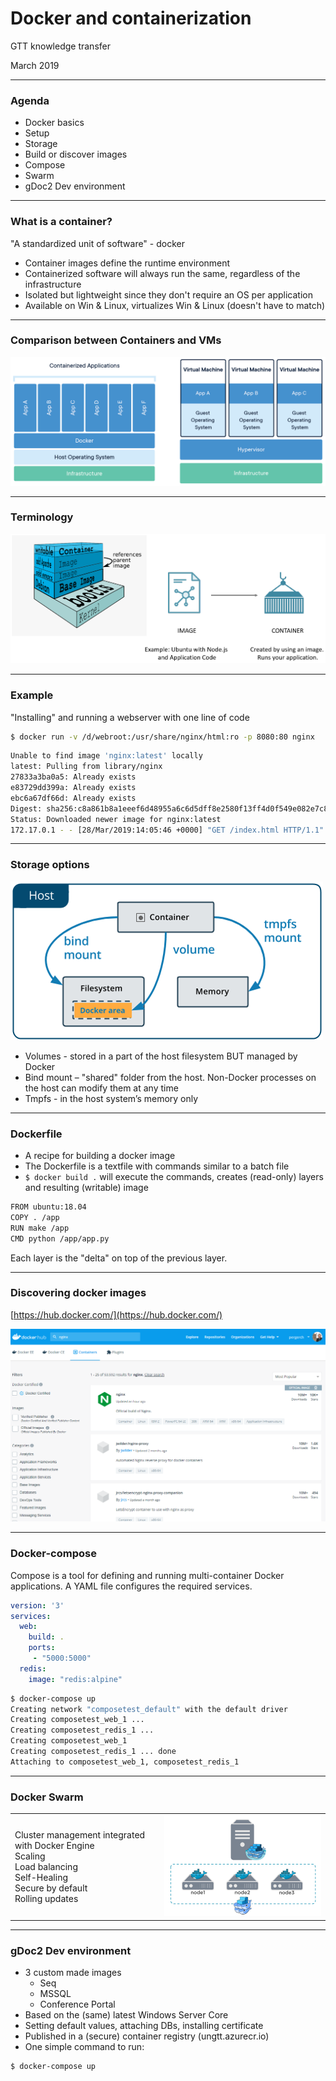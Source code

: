 # Docker and containerization

GTT knowledge transfer

March 2019

---

### Agenda

- Docker basics
- Setup
- Storage
- Build or discover images
- Compose
- Swarm
- gDoc2 Dev environment

---

### What is a container?

"A standardized unit of software" - docker

- Container images define the runtime environment
- Containerized software will always run the same, regardless of the infrastructure
- Isolated but lightweight since they don't require an OS per application
- Available on Win & Linux, virtualizes Win & Linux (doesn't have to match)

---

### Comparison between Containers and VMs

![](assets/vm-vs-container.png "VMs vs. Containers")

---

### Terminology

![](assets/terminology.png "Terminology")

---

### Example

"Installing" and running a webserver with one line of code

```bash
$ docker run -v /d/webroot:/usr/share/nginx/html:ro -p 8080:80 nginx
```

```bash
Unable to find image 'nginx:latest' locally
latest: Pulling from library/nginx
27833a3ba0a5: Already exists
e83729dd399a: Already exists
ebc6a67df66d: Already exists
Digest: sha256:c8a861b8a1eeef6d48955a6c6d5dff8e2580f13ff4d0f549e082e7c82a8617a2
Status: Downloaded newer image for nginx:latest
172.17.0.1 - - [28/Mar/2019:14:05:46 +0000] "GET /index.html HTTP/1.1" 304 0 "-" "Mozilla/5.0 (Windows NT 10.0; Win64; x64) AppleWebKit/537.36 (KHTML, like Gecko) Chrome/72.0.3626.121 Safari/537.36" "-"
```

---

### Storage options 

![](assets/docker-storage.png "Docker Storage")

- Volumes - stored in a part of the host filesystem BUT managed by Docker
- Bind mount – "shared" folder from the host. Non-Docker processes on the host can modify them at any time
- Tmpfs - in the host system’s memory only

---

### Dockerfile

- A recipe for building a docker image
- The Dockerfile is a textfile with commands similar to a batch file
- `$ docker build .` will execute the commands, creates (read-only) layers and resulting (writable) image

```bash
FROM ubuntu:18.04
COPY . /app
RUN make /app
CMD python /app/app.py
```

Each layer is the "delta" on top of the previous layer.

---

### Discovering docker images

[https://hub.docker.com/](https://hub.docker.com/)

![](assets/docker-hub.png "nginx results from Docker hub")

---

### Docker-compose

Compose is a tool for defining and running multi-container Docker applications. A YAML file configures the required services.

```yaml
version: '3'
services:
  web:
    build: .
    ports:
     - "5000:5000"
  redis:
    image: "redis:alpine"
```

```bash
$ docker-compose up
Creating network "composetest_default" with the default driver
Creating composetest_web_1 ...
Creating composetest_redis_1 ...
Creating composetest_web_1
Creating composetest_redis_1 ... done
Attaching to composetest_web_1, composetest_redis_1
```

---

### Docker Swarm

| | |
|----------|-----------|
|Cluster management integrated with Docker Engine<br>Scaling<br>Load balancing<br>Self-Healing<br>Secure by default<br>Rolling updates<br> | ![](assets/swarm.png "Docker swarm") |

---

### gDoc2 Dev environment

- 3 custom made images
  - Seq
  - MSSQL
  - Conference Portal
- Based on the (same) latest Windows Server Core
- Setting default values, attaching DBs, installing certificate
- Published in a (secure) container registry (ungtt.azurecr.io)
- One simple command to run:

```bash
$ docker-compose up
```